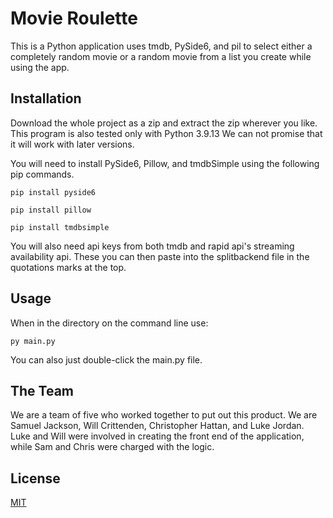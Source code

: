 # Movie Roulette

This is a Python application uses tmdb, PySide6, and pil to select either a completely random movie or a random movie from a list you create while using the app.

## Installation

Download the whole project as a zip and extract the zip wherever you like. This program is also tested only with Python 3.9.13 We can not promise that it will work with later versions.

You will need to install PySide6, Pillow, and tmdbSimple using the following pip commands.
```
pip install pyside6

pip install pillow

pip install tmdbsimple
```
You will also need api keys from both tmdb and rapid api's streaming availability api. These you can then paste into the splitbackend file in the quotations marks at the top.


## Usage

When in the directory on the command line use:
```
py main.py
```
You can also just double-click the main.py file.

## The Team

We are a team of five who worked together to put out this product. We are Samuel Jackson, Will Crittenden, Christopher Hattan, and Luke Jordan.
Luke and Will were involved in creating the front end of the application, while Sam and Chris were charged with the logic.


## License

[MIT](https://choosealicense.com/licenses/mit/)
